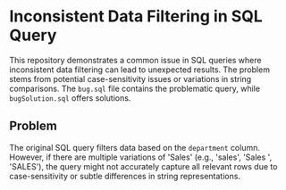 # Inconsistent Data Filtering in SQL Query

This repository demonstrates a common issue in SQL queries where inconsistent data filtering can lead to unexpected results.  The problem stems from potential case-sensitivity issues or variations in string comparisons.  The `bug.sql` file contains the problematic query, while `bugSolution.sql` offers solutions.

## Problem
The original SQL query filters data based on the `department` column. However, if there are multiple variations of 'Sales' (e.g., 'sales', 'Sales ', 'SALES'), the query might not accurately capture all relevant rows due to case-sensitivity or subtle differences in string representations.
